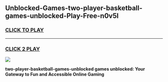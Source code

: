 
## Unblocked-Games-two-player-basketball-games-unblocked-Play-Free-n0v5l
<h3>
<a href="https://premium76.site?title=two-player-basketball-games-unblocked&ref=23A">CLICK TO PLAY</a></h3>
<hr>

<h3>
<a href="https://premium76.site?title=two-player-basketball-games-unblocked&ref=23A">CLICK 2 PLAY</a>
  
</h3>

<a href="https://premium76.site?title=two-player-basketball-games-unblocked&ref=23A"><img src="https://clearcache.store/games.png"></a>


**two-player-basketball-games-unblocked games unblocked: Your Gateway to Fun and Accessible Online Gaming**
